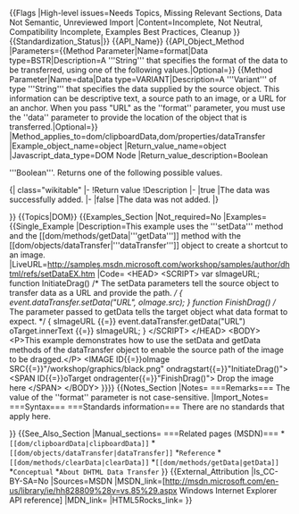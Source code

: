 {{Flags
|High-level issues=Needs Topics, Missing Relevant Sections, Data Not Semantic, Unreviewed Import
|Content=Incomplete, Not Neutral, Compatibility Incomplete, Examples Best Practices, Cleanup
}}
{{Standardization_Status|}}
{{API_Name}}
{{API_Object_Method
|Parameters={{Method Parameter|Name=format|Data type=BSTR|Description=A '''String''' that specifies the format of the data to be transferred, using one of the following values.|Optional=}}
{{Method Parameter|Name=data|Data type=VARIANT|Description=A '''Variant''' of type '''String''' that specifies the data supplied by the source object. This information can be descriptive text, a source path to an image, or a URL for an anchor. When you pass "URL" as the ''format'' parameter, you must use the ''data'' parameter to provide the location of the object that is transferred.|Optional=}}
|Method_applies_to=dom/clipboardData,dom/properties/dataTransfer
|Example_object_name=object
|Return_value_name=object
|Javascript_data_type=DOM Node
|Return_value_description=Boolean

'''Boolean'''. Returns one of the following possible values.

{| class="wikitable"
|-
!Return value
!Description
|-
|true
|The data was successfully added.
|-
|false
|The data was not added.
|}
 


}}
{{Topics|DOM}}
{{Examples_Section
|Not_required=No
|Examples={{Single_Example
|Description=This example uses the '''setData''' method and the [[dom/methods/getData|'''getData''']] method with the [[dom/objects/dataTransfer|'''dataTransfer''']] object to create a shortcut to an image.
|LiveURL=http://samples.msdn.microsoft.com/workshop/samples/author/dhtml/refs/setDataEX.htm
|Code=
&lt;HEAD&gt;
&lt;SCRIPT&gt;
var sImageURL;
function InitiateDrag() 
/*  The setData parameters tell the source object
   to transfer data as a URL and provide the path.  */
{   
    event.dataTransfer.setData("URL", oImage.src);
}
function FinishDrag()
/*  The parameter passed to getData tells the target
    object what data format to expect.  */
{
    sImageURL {{=}} event.dataTransfer.getData("URL")
    oTarget.innerText {{=}} sImageURL;
}
&lt;/SCRIPT&gt;
&lt;/HEAD&gt;
&lt;BODY&gt;
&lt;P&gt;This example demonstrates how to use the setData and
   getData methods of the dataTransfer object to enable the
   source path of the image to be dragged.&lt;/P&gt;
&lt;IMAGE ID{{=}}oImage SRC{{=}}"/workshop/graphics/black.png" 
       ondragstart{{=}}"InitiateDrag()"&gt;
&lt;SPAN ID{{=}}oTarget ondragenter{{=}}"FinishDrag()"&gt;
    Drop the image here
&lt;/SPAN&gt;
&lt;/BODY&gt;
}}}}
{{Notes_Section
|Notes=
===Remarks===
The value of the ''format'' parameter is not case-sensitive.
|Import_Notes=
===Syntax===
===Standards information===
There are no standards that apply here.

}}
{{See_Also_Section
|Manual_sections=
===Related pages (MSDN)===
*<code>[[dom/clipboardData|clipboardData]]</code>
*<code>[[dom/objects/dataTransfer|dataTransfer]]</code>
*<code>Reference</code>
*<code>[[dom/methods/clearData|clearData]]</code>
*<code>[[dom/methods/getData|getData]]</code>
*<code>Conceptual</code>
*<code>About DHTML Data Transfer</code>
}}
{{External_Attribution
|Is_CC-BY-SA=No
|Sources=MSDN
|MSDN_link=[http://msdn.microsoft.com/en-us/library/ie/hh828809%28v=vs.85%29.aspx Windows Internet Explorer API reference]
|MDN_link=
|HTML5Rocks_link=
}}